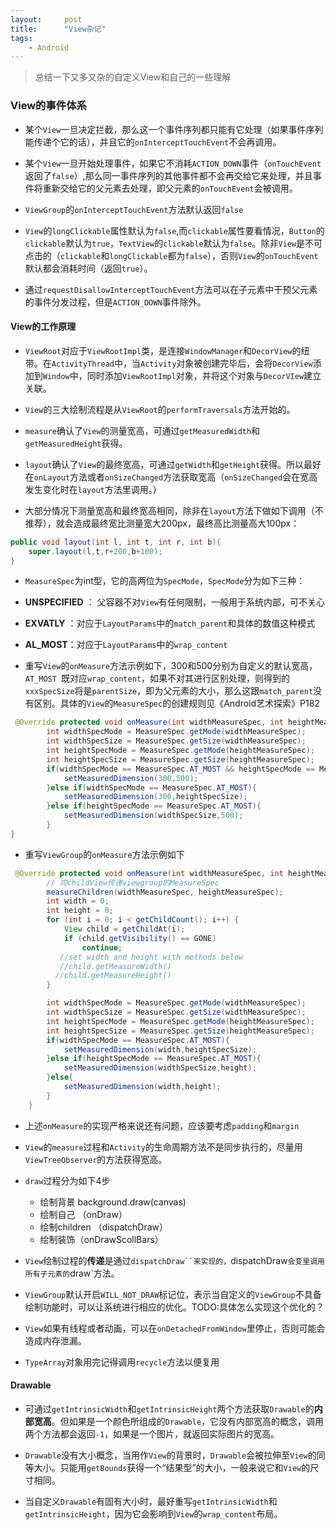 ```yaml
---
layout:     post
title:      "View杂记"
tags:
    - Android
---
```


> 总结一下又多又杂的自定义View和自己的一些理解

### View的事件体系

- 某个`View`一旦决定拦截，那么这一个事件序列都只能有它处理（如果事件序列能传递个它的话），并且它的`onInterceptTouchEvent`不会再调用。

- 某个`View`一旦开始处理事件，如果它不消耗`ACTION_DOWN`事件（`onTouchEvent`返回了`false`）,那么同一事件序列的其他事件都不会再交给它来处理，并且事件将重新交给它的父元素去处理，即父元素的`onTouchEvent`会被调用。

- `ViewGroup`的`onInterceptTouchEvent`方法默认返回`false`

- `View`的`longClickable`属性默认为`false`,而`clickable`属性要看情况，`Button`的`clickable`默认为`true`，`TextView`的`clickable`默认为`false`。除非`View`是不可点击的（`clickable`和`longClickable`都为`false`），否则`View`的`onTouchEvent`默认都会消耗时间（返回`true`）。

-  通过`requestDisallowInterceptTouchEvent`方法可以在子元素中干预父元素的事件分发过程，但是`ACTION_DOWN`事件除外。

#### View的工作原理

- `ViewRoot`对应于`ViewRootImpl`类，是连接`WindowManager`和`DecorView`的纽带。在`ActivityThread`中，当`Activity`对象被创建完毕后，会将`DecorView`添加到`Window`中，同时添加`ViewRootImpl`对象，并将这个对象与`DecorVIew`建立关联。 

- `View`的三大绘制流程是从`ViewRoot`的`performTraversals`方法开始的。

- `measure`确认了`View`的测量宽高，可通过`getMeasuredWidth`和`getMeasuredHeight`获得。

- `layout`确认了`View`的最终宽高，可通过`getWidth`和`getHeight`获得。所以最好在`onLayout`方法或者`onSizeChanged`方法获取宽高（`onSizeChanged`会在宽高发生变化时在`layout`方法里调用。）

- 大部分情况下测量宽高和最终宽高相同，除非在`layout`方法下做如下调用（不推荐），就会造成最终宽比测量宽大200px，最终高比测量高大100px：

```java
public void layout(int l, int t, int r, int b){
    super.layout(l,t,r+200,b+100);
}
```

- `MeasureSpec`为int型，它的高两位为`SpecMode`，`SpecMode`分为如下三种：
 - **UNSPECIFIED** ：   父容器不对`View`有任何限制，一般用于系统内部，可不关心
 - **EXVATLY**  ：对应于`LayoutParams`中的`match_parent`和具体的数值这种模式
 - **AL_MOST**：对应于`LayoutParams`中的`wrap_content`

- 重写`View`的`onMeasure`方法示例如下，300和500分别为自定义的默认宽高，`AT_MOST `既对应`wrap_content`，如果不对其进行区别处理，则得到的`xxxSpecSize`将是`parentSize`，即为父元素的大小，那么这跟`match_parent`没有区别。具体的`View`的`MeasureSpec`的创建规则见《Android艺术探索》P182

```java
 @Override protected void onMeasure(int widthMeasureSpec, int heightMeasureSpec) {
        int widthSpecMode = MeasureSpec.getMode(widthMeasureSpec);
        int widthSpecSize = MeasureSpec.getSize(widthMeasureSpec);
        int heightSpecMode = MeasureSpec.getMode(heightMeasureSpec);
        int heightSpecSize = MeasureSpec.getSize(heightMeasureSpec);
        if(widthSpecMode == MeasureSpec.AT_MOST && heightSpecMode == MeasureSpec.AT_MOST){
            setMeasuredDimension(300,500);
        }else if(widthSpecMode == MeasureSpec.AT_MOST){
            setMeasuredDimension(300,heightSpecSize);
        }else if(heightSpecMode == MeasureSpec.AT_MOST){
            setMeasuredDimension(widthSpecSize,500);
        } 
}
```

- 重写`ViewGroup`的`onMeasure`方法示例如下

```java
 @Override protected void onMeasure(int widthMeasureSpec, int heightMeasureSpec) {
        // 向childView传递viewgroup的MeasureSpec
        measureChildren(widthMeasureSpec, heightMeasureSpec);
        int width = 0;
        int height = 0;
        for (int i = 0; i < getChildCount(); i++) {
            View child = getChildAt(i);
            if (child.getVisibility() == GONE)
                continue;
           //set width and height with methods below
           //child.getMeasureWidth()
          //child.getMeasureHeight()
        }

        int widthSpecMode = MeasureSpec.getMode(widthMeasureSpec);
        int widthSpecSize = MeasureSpec.getSize(widthMeasureSpec);
        int heightSpecMode = MeasureSpec.getMode(heightMeasureSpec);
        int heightSpecSize = MeasureSpec.getSize(heightMeasureSpec);
        if(widthSpecMode == MeasureSpec.AT_MOST){
            setMeasuredDimension(width,heightSpecSize); 
        }else if(heightSpecMode == MeasureSpec.AT_MOST){
            setMeasuredDimension(widthSpecSize,height);
        }else{
            setMeasuredDimension(width,height);
        }   
    }
```

- 上述`onMeasure`的实现严格来说还有问题，应该要考虑`padding`和`margin`

- `View`的`measure`过程和`Activity`的生命周期方法不是同步执行的，尽量用`ViewTreeObserver`的方法获得宽高。

- `draw`过程分为如下4步
  - 绘制背景 background.draw(canvas)
  - 绘制自己 （onDraw）
  - 绘制children （dispatchDraw）
  - 绘制装饰（onDrawScollBars）

- `View`绘制过程的**传递**是通过`dispatchDraw``来实现的，`dispatchDraw`会变里调用所有子元素的`draw`方法。

- `ViewGroup`默认开启`WILL_NOT_DRAW`标记位，表示当自定义的`ViewGroup`不具备绘制功能时，可以让系统进行相应的优化。TODO:具体怎么实现这个优化的？

- `View`如果有线程或者动画，可以在`onDetachedFromWindow`里停止，否则可能会造成内存泄漏。

- `TypeArray`对象用完记得调用`recycle`方法以便复用

#### Drawable

- 可通过`getIntrinsicWidth`和`getIntrinsicHeight`两个方法获取`Drawable`的**内部宽高**。但如果是一个颜色所组成的`Drawable`，它没有内部宽高的概念，调用两个方法都会返回`-1`，如果是一个图片，就返回实际图片的宽高。

- `Drawable`没有大小概念，当用作`View`的背景时，`Drawable`会被拉伸至`View`的同等大小。只能用`getBounds`获得一个“结果型”的大小，一般来说它和`View`的尺寸相同。

- 当自定义`Drawable`有固有大小时，最好重写`getIntrinsicWidth`和`getIntrinsicHeight`，因为它会影响到`View`的`wrap_content`布局。
  




